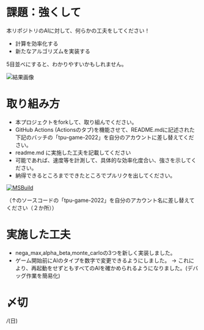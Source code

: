 # 課題：強くして
本リポジトリのAIに対して、何らかの工夫をしてください！

* 計算を効率化する
* 新たなアルゴリズムを実装する

5目並べにすると、わかりやすいかもしれません。


![結果画像](image.png)

# 取り組み方
* 本プロジェクトをforkして、取り組んでください。
* GitHub Actions (Actionsのタブ)を機能させて、README.mdに記述された下記のバッチの「tpu-game-2022」を自分のアカウントに差し替えてください。
* readme.md に実施した工夫を記載してください
* 可能であれば、速度等を計測して、具体的な効率化度合い、強さを示してください。
* 納得できるところまでできたところでプルリクを出してください。

[![MSBuild](https://github.com/kanade1004/tick-tack-toe/actions/workflows/msbuild.yml/badge.svg)](https://github.com/kanade1004/tick-tack-toe/actions/workflows/msbuild.yml)

（↑のソースコードの「tpu-game-2022」を自分のアカウント名に差し替えてください（２か所））

# 実施した工夫
* nega_max,alpha_beta,monte_carloの3つを新しく実装しました。
* ゲーム開始前にAIのタイプを数字で変更できるようにしました。
→ これにより、再起動をせずともすべてのAIを確かめられるようになりました。(デバッグ作業を簡易化)

# 〆切
*/*(日)
